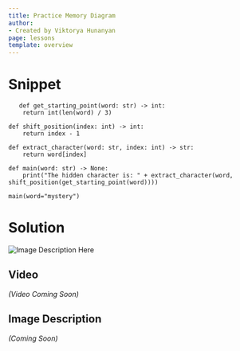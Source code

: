 ```yaml
---
title: Practice Memory Diagram
author:
- Created by Viktorya Hunanyan
page: lessons
template: overview
---
```


# Snippet

<pre>
<code class="python">   def get_starting_point(word: str) -> int:
    return int(len(word) / 3)

def shift_position(index: int) -> int:
    return index - 1

def extract_character(word: str, index: int) -> str:
    return word[index]

def main(word: str) -> None:
    print("The hidden character is: " + extract_character(word, shift_position(get_starting_point(word))))

main(word="mystery")
</code></pre>

# Solution
<img class="img-fluid" src="/static/practice-mem-diagrams/mystery_word.jpg" alt="Image Description Here"  />

## Video
*(Video Coming Soon)*

## Image Description
*(Coming Soon)*